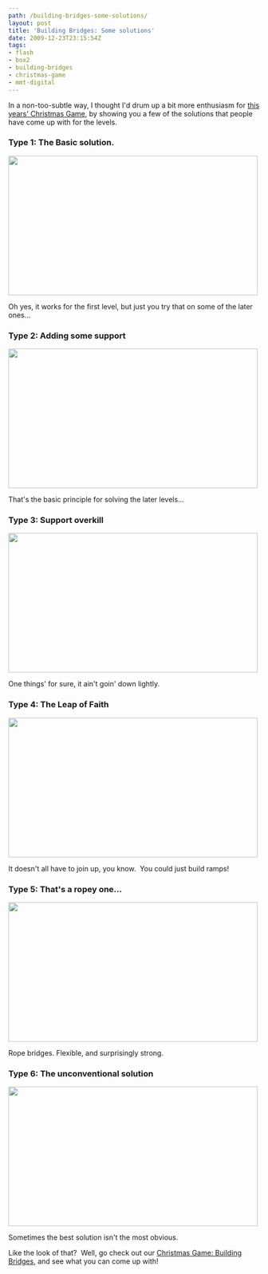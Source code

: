 ```yaml
---
path: /building-bridges-some-solutions/
layout: post
title: 'Building Bridges: Some solutions'
date: 2009-12-23T23:15:54Z
tags:
- flash
- box2
- building-bridges
- christmas-game
- mmt-digital
---
```


In a non-too-subtle way, I thought I'd drum up a bit more enthusiasm for <a href="http://www.mmtdigital.co.uk/Flash/ChristmasGame2009/Building_Bridges.html" target="_blank">this years' Christmas Game</a>, by showing you a few of the solutions that people have come up with for the levels.
<h3>Type 1: The Basic solution.</h3>
<a href="http://uploads.psyked.co.uk/2009/12/basic.png"><img class="alignnone size-full wp-image-1078" title="The Basic Solution." src="http://uploads.psyked.co.uk/2009/12/basic.png" alt="" width="500" height="280" /></a>

Oh yes, it works for the first level, but just you try that on some of the later ones...
<h3>Type 2: Adding some support</h3>
<a href="http://uploads.psyked.co.uk/2009/12/secure.png"><img class="alignnone size-full wp-image-1079" title="Type 2: Adding some support" src="http://uploads.psyked.co.uk/2009/12/secure.png" alt="" width="500" height="280" /></a>

That's the basic principle for solving the later levels...
<h3>Type 3: Support overkill</h3>
<!--more--><a href="http://uploads.psyked.co.uk/2009/12/sturdy.png"><img class="alignnone size-full wp-image-1080" title="Type 3: Support overkill" src="http://uploads.psyked.co.uk/2009/12/sturdy.png" alt="" width="500" height="280" /></a>

One things' for sure, it ain't goin' down lightly.
<h3>Type 4: The Leap of Faith</h3>
<a href="http://uploads.psyked.co.uk/2009/12/leapoffaith.png"><img class="alignnone size-full wp-image-1081" title="Type 4: The Leap of Faith" src="http://uploads.psyked.co.uk/2009/12/leapoffaith.png" alt="" width="500" height="280" /></a>

It doesn't all have to join up, you know.  You could just build ramps!
<h3>Type 5: That's a ropey one...</h3>
<a href="http://uploads.psyked.co.uk/2009/12/ropey.png"><img class="alignnone size-full wp-image-1082" title="Type 5: That's a ropey one..." src="http://uploads.psyked.co.uk/2009/12/ropey.png" alt="" width="500" height="280" /></a>

Rope bridges. Flexible, and surprisingly strong.
<h3>Type 6: The unconventional solution</h3>
<a href="http://uploads.psyked.co.uk/2009/12/unconventional.png"><img class="alignnone size-full wp-image-1083" title="Type 6: The unconventional solution" src="http://uploads.psyked.co.uk/2009/12/unconventional.png" alt="" width="500" height="280" /></a>

Sometimes the best solution isn't the most obvious.

Like the look of that?  Well, go check out our <a href="http://www.mmtdigital.co.uk/Flash/ChristmasGame2009/Building_Bridges.html" target="_blank">Christmas Game: Building Bridges</a>, and see what you can come up with!